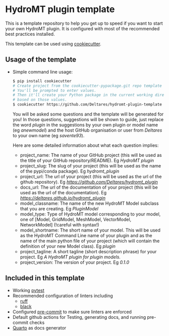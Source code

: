 # HydroMT plugin template

This is a template repository to help you get up to speed if you want to start your own HydroMT plugin.
It is configured with most of the recommended best practices installed.

This template can be used using [cookiecutter](https://github.com/cookiecutter/cookiecutter).

## Usage of the template
- Simple command line usage:

  ```bash
  $ pip install cookiecutter
  # Create project from the cookiecutter-pypackage.git repo template
  # You'll be prompted to enter values.
  # Then it'll create your Python package in the current working directory,
  # based on those values.
  $ cookiecutter https://github.com/Deltares/hydromt-plugin-template
  ```

  You will be asked some questions and the template will be generated for you! 
  In those questions, suggestions will be shown to guide, just replace the word *plugin* 
  in the suggestions by your own plugin or model name (eg *anewmodel*) and the host 
  GitHub organisation or user from *Deltares* to your own name (eg *savente93*).

  Here are some detailed information about what each question implies:

  - project_name: The name of your GitHub project (this will be used as the title of your GitHub repository/README). Eg *HydroMT plugin*
  - project_slug: The slug of your project (this will be used as the name of the pypi/conda package). Eg *hydromt_plugin*
  - project_url: The url of your project (this will be used as the url of the github repository). Eg *https://github.com/Deltares/hydromt_plugin*
  - docs_url: The url of the documentation of your project (this will be used as the url of the documentation). Eg *https://deltares.github.io/hydromt_plugin*
  - model_classname: The name of the new HydroMT Model subclass that you are creating. Eg *PluginModel*
  - model_type: Type of HydroMT model corresponding to your model, one of [Model, GridModel, MeshModel, VectorModel, NetworkModel] (!careful with syntax!)
  - model_shortname: The short name of your model. This will be used as the HydroMT Command Line name of your plugin and as the name of the main python file of your project (which will contain the definition of your new Model class). Eg *plugin*
  - project_tagline: A short tagline (short description phrase) for your project. Eg *A HydroMT plugin for plugin models.*
  - project_version: The version of your project. Eg *0.1.0*

## Included in this template

- Working [pytest](https://github.com/pytest-dev/pytest)
- Recommended configuration of linters including
  - [ruff](https://github.com/astral-sh/ruff)
  - [black](https://github.com/psf/black)
- Configured [pre-commit](https://github.com/pre-commit/pre-commit) to make sure linters are enforced
- Default github actions for Testing, generating docs, and running pre-commit checks
- [Quarto](https://quarto.org/docs/get-started/) as docs generator
